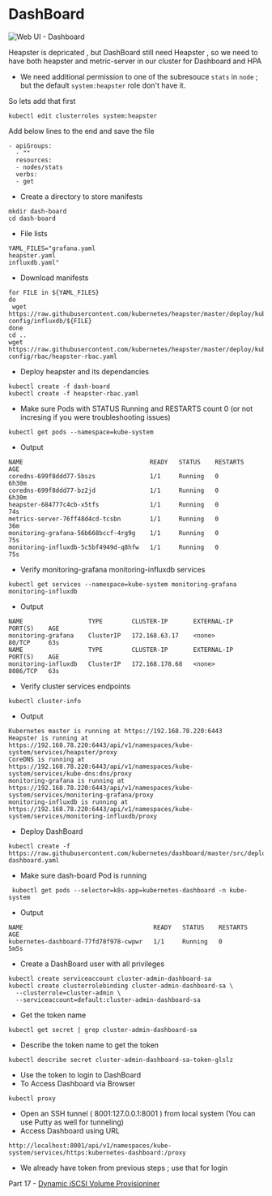 # DashBoard 

![Web UI - Dashboard](https://raw.githubusercontent.com/ansilh/kubernetes-the-hardway-virtualbox/master/images/dash-board.PNG)

Heapster is depricated , but DashBoard still need Heapster , so we need to have both heapster and metric-server in our cluster for Dashboard and HPA 

- We need additional permission to one of the subresouce `stats` in `node` ; but the default `system:heapster` role don't have it.

So lets add that first 

```
kubectl edit clusterroles system:heapster
```
Add below lines to the end and save the file 
```
- apiGroups:
  - ""
  resources:
  - nodes/stats
  verbs:
  - get
```  
  
- Create a directory to store manifests
```
mkdir dash-board
cd dash-board
```

- File lists
```
YAML_FILES="grafana.yaml
heapster.yaml
influxdb.yaml"
```

- Download manifests
```
for FILE in ${YAML_FILES}
do
 wget https://raw.githubusercontent.com/kubernetes/heapster/master/deploy/kube-config/influxdb/${FILE}
done
cd ..
wget https://raw.githubusercontent.com/kubernetes/heapster/master/deploy/kube-config/rbac/heapster-rbac.yaml
```
- Deploy heapster and its dependancies 
```
kubectl create -f dash-board
kubectl create -f heapster-rbac.yaml
```

- Make sure Pods with STATUS Running and RESTARTS count 0 (or not incresing if you were troubleshooting issues)
```
kubectl get pods --namespace=kube-system
```
- Output 
```
NAME                                   READY   STATUS    RESTARTS   AGE
coredns-699f8ddd77-5bszs               1/1     Running   0          6h30m
coredns-699f8ddd77-bz2jd               1/1     Running   0          6h30m
heapster-684777c4cb-x5tfs              1/1     Running   0          74s
metrics-server-76ff48d4cd-tcsbn        1/1     Running   0          36m
monitoring-grafana-56b668bccf-4rg9g    1/1     Running   0          75s
monitoring-influxdb-5c5bf4949d-q8hfw   1/1     Running   0          75s
```
- Verify monitoring-grafana monitoring-influxdb services
```
kubectl get services --namespace=kube-system monitoring-grafana monitoring-influxdb
```
- Output 

```
NAME                  TYPE        CLUSTER-IP       EXTERNAL-IP   PORT(S)    AGE
monitoring-grafana    ClusterIP   172.168.63.17    <none>        80/TCP     63s
NAME                  TYPE        CLUSTER-IP       EXTERNAL-IP   PORT(S)    AGE
monitoring-influxdb   ClusterIP   172.168.178.68   <none>        8086/TCP   63s
```
- Verify cluster services endpoints 
```
kubectl cluster-info
```
- Output 

```
Kubernetes master is running at https://192.168.78.220:6443
Heapster is running at https://192.168.78.220:6443/api/v1/namespaces/kube-system/services/heapster/proxy
CoreDNS is running at https://192.168.78.220:6443/api/v1/namespaces/kube-system/services/kube-dns:dns/proxy
monitoring-grafana is running at https://192.168.78.220:6443/api/v1/namespaces/kube-system/services/monitoring-grafana/proxy
monitoring-influxdb is running at https://192.168.78.220:6443/api/v1/namespaces/kube-system/services/monitoring-influxdb/proxy
```
- Deploy DashBoard
```
kubectl create -f https://raw.githubusercontent.com/kubernetes/dashboard/master/src/deploy/recommended/kubernetes-dashboard.yaml
```
- Make sure dash-board Pod is running 
```
 kubectl get pods --selector=k8s-app=kubernetes-dashboard -n kube-system
```
- Output 

```
NAME                                    READY   STATUS    RESTARTS   AGE
kubernetes-dashboard-77fd78f978-cwpwr   1/1     Running   0          5m5s

```
- Create a DashBoard user with all privileges 
```
kubectl create serviceaccount cluster-admin-dashboard-sa
kubectl create clusterrolebinding cluster-admin-dashboard-sa \
  --clusterrole=cluster-admin \
  --serviceaccount=default:cluster-admin-dashboard-sa
```
- Get the token name  
```
kubectl get secret | grep cluster-admin-dashboard-sa
```
- Describe the token name to get the token 
```
kubectl describe secret cluster-admin-dashboard-sa-token-glslz
```
- Use the token to login to DashBoard
- To Access Dashboard via Browser 
```
kubectl proxy 
```
- Open an SSH tunnel ( 8001:127.0.0.1:8001 ) from local system (You can use Putty as well for tunneling)
- Access Dashboard using URL
```
http://localhost:8001/api/v1/namespaces/kube-system/services/https:kubernetes-dashboard:/proxy
```
- We already have token from previous steps ; use that for login 

Part 17 - [Dynamic iSCSI Volume Provisioniner](17.Dynamic-iSCSI-Volume-Provisioner.md)
